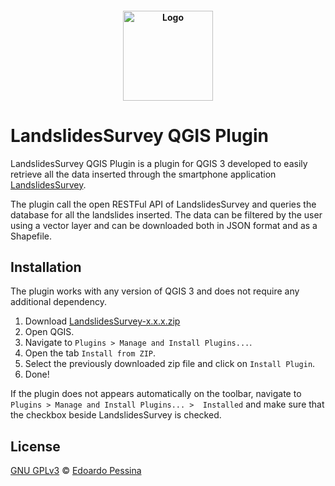 <h4 align="center">
<img src="https://github.com/epessina/LandslidesSurvey/blob/master/App/screens/logo.png" width="144" alt="Logo">
</h4>

# LandslidesSurvey QGIS Plugin

LandslidesSurvey QGIS Plugin is a plugin for QGIS 3 developed to easily retrieve all the data inserted through the
smartphone application [LandslidesSurvey](https://github.com/epessina/LandslidesSurvey). 

The plugin call the open RESTFul API of LandslidesSurvey and queries the database for all the landslides inserted.
The data can be filtered by the user using a vector layer and can be downloaded both in JSON format and as a Shapefile.


## Installation

The plugin works with any version of QGIS 3 and does not require any additional dependency.

1. Download [LandslidesSurvey-x.x.x.zip](https://github.com/epessina/LandslidesSurvey-QGIS-Plugin/releases)
2. Open QGIS.
3. Navigate to `Plugins > Manage and Install Plugins...`.
4. Open the tab `Install from ZIP`.
5. Select the previously downloaded zip file and click on `Install Plugin`.
6. Done!

If the plugin does not appears automatically on the toolbar, navigate to `Plugins > Manage and Install Plugins... > 
Installed` and make sure that the checkbox beside LandslidesSurvey is checked.


## License
[GNU GPLv3](https://choosealicense.com/licenses/gpl-3.0/#) © [Edoardo Pessina](edoardo2.pessina@mail.polimi.it)